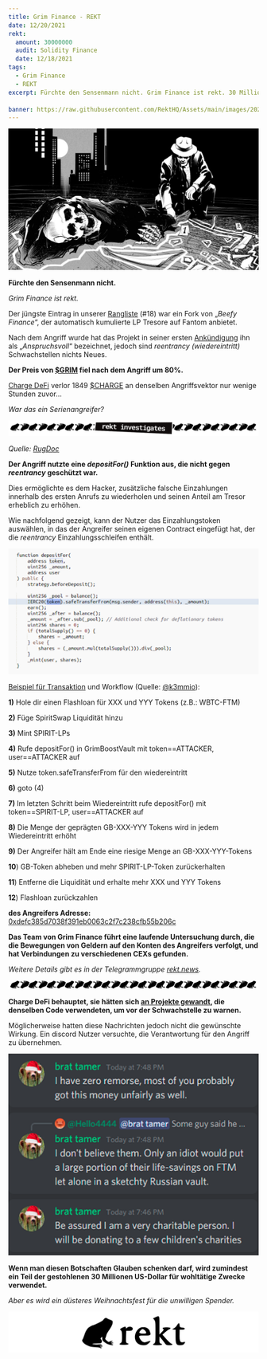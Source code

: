 ```yaml
---
title: Grim Finance - REKT
date: 12/20/2021
rekt:
  amount: 30000000
  audit: Solidity Finance
  date: 12/18/2021
tags:
  - Grim Finance
  - REKT
excerpt: Fürchte den Sensenmann nicht. Grim Finance ist rekt. 30 Millionen US-Dollar weg; Position 18 auf der Rangliste.

banner: https://raw.githubusercontent.com/RektHQ/Assets/main/images/2021/12/grim-header.png
---
```

![](https://raw.githubusercontent.com/RektHQ/Assets/main/images/2021/12/grim-header.png)

**Fürchte den Sensenmann nicht.**

_Grim Finance ist rekt._

Der jüngste Eintrag in unserer [Rangliste](https://rekt.news/leaderboard/) (#18) war ein Fork von „_Beefy Finance_“, der automatisch kumulierte LP Tresore auf Fantom anbietet.

Nach dem Angriff wurde hat das Projekt in seiner ersten [Ankündigung](https://twitter.com/financegrim/status/1472357770846519312) ihn als „_Anspruchsvoll_“ bezeichnet, jedoch sind _reentrancy (wiedereintritt)_ Schwachstellen nichts Neues.

**Der Preis von [$GRIM](https://www.coingecko.com/en/coins/grimtoken) fiel nach dem Angriff um 80%.**

[Charge DeFi](https://twitter.com/ChargeDeFi/status/1472136494085296128) verlor 1849 [$CHARGE](https://www.coingecko.com/en/coins/chargedefi-charge) an denselben Angriffsvektor nur wenige Stunden zuvor…

_War das ein Serienangreifer?_

![](https://raw.githubusercontent.com/RektHQ/Assets/main/images/2021/09/rekt-investigates-linebreak.png)

_Quelle: [RugDoc](https://twitter.com/RugDocIO/status/1472293717725913089)_

**Der Angriff nutzte eine _depositFor()_ Funktion aus, die nicht gegen _reentrancy_ geschützt war.**

Dies ermöglichte es dem Hacker, zusätzliche falsche Einzahlungen innerhalb des ersten Anrufs zu wiederholen und seinen Anteil am Tresor erheblich zu erhöhen.

Wie nachfolgend gezeigt, kann der Nutzer das Einzahlungstoken auswählen, in das der Angreifer seinen eigenen Contract eingefügt hat, der die _reentrancy_ Einzahlungsschleifen enthält.

![](https://raw.githubusercontent.com/RektHQ/Assets/main/images/2021/12/grim-code.png)

[Beispiel für Transaktion](https://ftmscan.com/tx/0x19315e5b150d0a83e797203bb9c957ec1fa8a6f404f4f761d970cb29a74a5dd6) und Workflow (Quelle: [@k3mmio](https://threadreaderapp.com/thread/1472315936166219777.html)):

**1)** Hole dir einen Flashloan für XXX und YYY Tokens (z.B.: WBTC-FTM)

**2)** Füge SpiritSwap Liquidität hinzu

**3)** Mint SPIRIT-LPs

**4)** Rufe depositFor() in GrimBoostVault mit token==ATTACKER, user==ATTACKER auf

**5)** Nutze token.safeTransferFrom für den wiedereintritt

**6)** goto (4)

**7)** Im letzten Schritt beim Wiedereintritt rufe depositFor() mit token==SPIRIT-LP, user==ATTACKER auf

**8)** Die Menge der geprägten GB-XXX-YYY Tokens wird in jedem Wiedereintritt erhöht

**9)** Der Angreifer hält am Ende eine riesige Menge an GB-XXX-YYY-Tokens

**10**) GB-Token abheben und mehr SPIRIT-LP-Token zurückerhalten

**11**) Entferne die Liquidität und erhalte mehr XXX und YYY Tokens

**12**) Flashloan zurückzahlen

**des Angreifers Adresse:** [0xdefc385d7038f391eb0063c2f7c238cfb55b206c](https://ftmscan.com/address/0xdefc385d7038f391eb0063c2f7c238cfb55b206c)

**Das Team von Grim Finance führt eine laufende Untersuchung durch, die die Bewegungen von Geldern auf den Konten des Angreifers verfolgt, und hat Verbindungen zu verschiedenen CEXs gefunden.**

_Weitere Details gibt es in der Telegrammgruppe [rekt.news](https://t.me/Rekt_HQ)._

![](https://raw.githubusercontent.com/RektHQ/Assets/main/images/2021/03/rekt-linebreak.png) 

**Charge DeFi behauptet, sie hätten sich [an Projekte gewandt](https://twitter.com/ChargeDeFi/status/1472223355352895490), die denselben Code verwendeten, um vor der Schwachstelle zu warnen.**

Möglicherweise hatten diese Nachrichten jedoch nicht die gewünschte Wirkung. Ein discord Nutzer versuchte, die Verantwortung für den Angriff zu übernehmen.

![](https://raw.githubusercontent.com/RektHQ/Assets/main/images/2021/12/grim-discord.png)

**Wenn man diesen Botschaften Glauben schenken darf, wird zumindest ein Teil der gestohlenen 30 Millionen US-Dollar für wohltätige Zwecke verwendet.**

_Aber es wird ein düsteres Weihnachtsfest für die unwilligen Spender._

![](https://raw.githubusercontent.com/RektHQ/Assets/main/images/2021/08/rekt-outline-conc.png)


